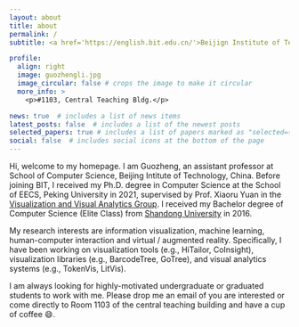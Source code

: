 ```yaml
---
layout: about
title: about
permalink: /
subtitle: <a href='https://english.bit.edu.cn/'>Beijign Institute of Technology</a>

profile:
  align: right
  image: guozhengli.jpg
  image_circular: false # crops the image to make it circular
  more_info: >
    <p>#1103, Central Teaching Bldg.</p>

news: true  # includes a list of news items
latest_posts: false  # includes a list of the newest posts
selected_papers: true # includes a list of papers marked as "selected={true}"
social: false  # includes social icons at the bottom of the page
---
```


Hi, welcome to my homepage. I am Guozheng, an assistant professor at School of Computer Science, Beijing Intitute of Technology, China. Before joining BIT, I received my Ph.D. degree in Computer Science at the School of EECS, Peking University in 2021, supervised by Prof. Xiaoru Yuan in the <a href='https://vis.pku.edu.cn/wiki/'>Visualization and Visual Analytics Group</a>. I received my Bachelor degree of Computer Science (Elite Class) from <a href='https://en.sdu.edu.cn/'>Shandong University</a> in 2016. 

My research interests are information visualization, machine learning, human-computer interaction and virtual / augmented reality. Specifically, I have been working on visualization tools (e.g., HiTailor, CoInsight), visualization libraries (e.g., BarcodeTree, GoTree), and visual analytics systems (e.g., TokenVis, LitVis).

I am always looking for highly-motivated undergraduate or graduated students to work with me. Please drop me an email of you are interested or come directly to Room 1103 of the central teaching building and have a cup of coffee :smile:.


<!-- Write your biography here. Tell the world about yourself. Link to your favorite [subreddit](http://reddit.com). You can put a picture in, too. The code is already in, just name your picture `prof_pic.jpg` and put it in the `img/` folder.

Put your address / P.O. box / other info right below your picture. You can also disable any of these elements by editing `profile` property of the YAML header of your `_pages/about.md`. Edit `_bibliography/papers.bib` and Jekyll will render your [publications page](/al-folio/publications/) automatically.

Link to your social media connections, too. This theme is set up to use [Font Awesome icons](https://fontawesome.com/) and [Academicons](https://jpswalsh.github.io/academicons/), like the ones below. Add your Facebook, Twitter, LinkedIn, Google Scholar, or just disable all of them. -->
